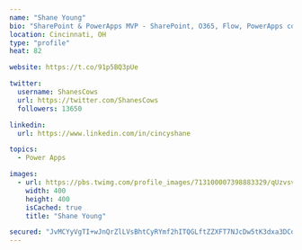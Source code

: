 ```yaml
---
name: "Shane Young"
bio: "SharePoint & PowerApps MVP - SharePoint, O365, Flow, PowerApps consulting? @PowerApps911 | Pure Snark? You found it."
location: Cincinnati, OH
type: "profile"
heat: 82

website: https://t.co/91p5BQ3pUe

twitter:
  username: ShanesCows
  url: https://twitter.com/ShanesCows
  followers: 13650

linkedin:
  url: https://www.linkedin.com/in/cincyshane

topics:
  - Power Apps

images:
  - url: https://pbs.twimg.com/profile_images/713100007398883329/qUzvsvQ3_400x400.jpg
    width: 400
    height: 400
    isCached: true
    title: "Shane Young"

secured: "JvMCYyVgTI+wJnQrZlLVsBhtCyRYmf2hITQGLftZZXFT7NJcDw5tK3dxa3DCdL4lgm5ksL7n+so4nBcNK8hwpUED6jv5CpvB6mOzu4bjc+Hf2vAcxPCoQXbIguknZKHovZ9tmTVhS2EBdhDlKn1oGY6YvMYgW8b2+KQg8KELNUiOGrvOwR19fdKkIPXhtVA2Zd84KZJBSw7pQlUM4xkjPp1rMlAL+TrWznDym/z6mrAnIxAA1DZ/pFXWoWsNYLGEDfKIdJb5+YoYzRFqRjgZdfXqDTL2AT8lk97T9mUYctmBfhDLXSrX5ku6xIsLZTtVrOnL+ZbkVKnDIlr7arpKSreJwzyWH/1pi1pPwhKLppsA/8kHCnnydNpZrIf9sOUUUFLmUh/rZgRvIJkjiolXA6ADG2fGBctMfkyFrgYi9E4=;45sSuDlxTmF6rfwo1Xo/uw=="
---
```


